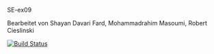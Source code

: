 SE-ex09

Bearbeitet von Shayan Davari Fard, Mohammadrahim Masoumi, Robert Cieslinski

[![Build Status](https://travis-ci.org/baraki573/SE-ex09.svg?branch=master)](https://travis-ci.org/baraki573/SE-ex09)
